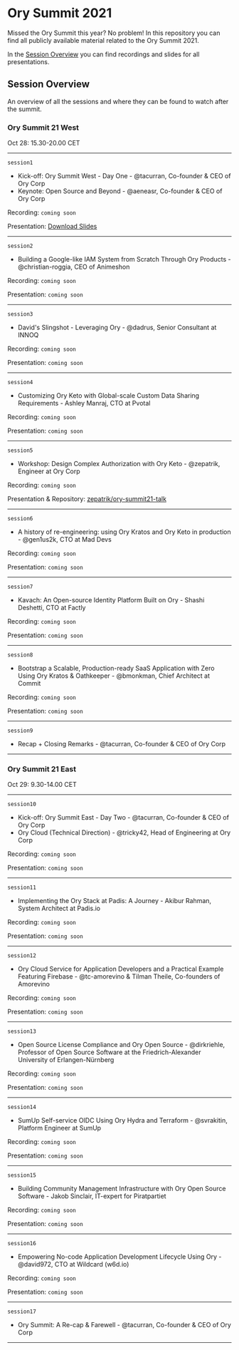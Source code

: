 # Ory Summit 2021

Missed the Ory Summit this year? 
No problem!
In this repository you can find all publicly available material related to the Ory Summit 2021.

In the [Session Overview](#session-overview) you can find recordings and slides for all presentations.

## Session Overview

An overview of all the sessions and where they can be found to watch after the summit. 

### Ory Summit 21 West 
Oct 28: 15.30-20.00 CET

---

`session1`
- Kick-off: Ory Summit West - Day One - @tacurran, Co-founder & CEO of Ory Corp
- Keynote: Open Source and Beyond - @aeneasr, Co-founder & CEO of Ory Corp

Recording: `coming soon`

Presentation: [Download Slides](https://github.com/ory/summit/raw/master/Ory%20Summit%20Day%201%20Keynote%20-%20Future%20Directions%20for%20the%20New%20ID%20Stack.pdf)

---
`session2`
- Building a Google-like IAM System from Scratch Through Ory Products - @christian-roggia, CEO of Animeshon

Recording: `coming soon`

Presentation: `coming soon`

---
`session3`

- David's Slingshot - Leveraging Ory - @dadrus, Senior Consultant at INNOQ

Recording: `coming soon`

Presentation: `coming soon`

---
`session4`

- Customizing Ory Keto with Global-scale Custom Data Sharing Requirements - Ashley Manraj, CTO at Pvotal

Recording: `coming soon`

Presentation: `coming soon`

---
`session5`

- Workshop: Design Complex Authorization with Ory Keto - @zepatrik, Engineer at Ory Corp

Recording: `coming soon`

Presentation & Repository: [zepatrik/ory-summit21-talk](https://github.com/zepatrik/ory-summit21-talk)

---
`session6`

- A history of re-engineering: using Ory Kratos and Ory Keto in production - @gen1us2k, CTO at Mad Devs

Recording: `coming soon`

Presentation: `coming soon`

---
`session7`

- Kavach: An Open-source Identity Platform Built on Ory - Shashi Deshetti, CTO at Factly 

Recording: `coming soon`

Presentation: `coming soon`

---
`session8`

- Bootstrap a Scalable, Production-ready SaaS Application with Zero Using Ory Kratos & Oathkeeper - @bmonkman, Chief Architect at Commit

Recording: `coming soon`

Presentation: `coming soon`

---
`session9`
- Recap + Closing Remarks - @tacurran, Co-founder & CEO of Ory Corp
---
### Ory Summit 21 East 
Oct 29: 9.30-14.00 CET

---
`session10`
- Kick-off: Ory Summit East - Day Two - @tacurran, Co-founder & CEO of Ory Corp
- Ory Cloud (Technical Direction) - @tricky42, Head of Engineering at Ory Corp

Recording: `coming soon`

Presentation: `coming soon`

---
`session11`

- Implementing the Ory Stack at Padis: A Journey - Akibur Rahman, System Architect at Padis.io

Recording: `coming soon`

Presentation: `coming soon`

---
`session12`

- Ory Cloud Service for Application Developers and a Practical Example Featuring Firebase - @tc-amorevino & Tilman Theile, Co-founders of Amorevino

Recording: `coming soon`

Presentation: `coming soon`

---
`session13`

-  Open Source License Compliance and Ory Open Source - @dirkriehle, Professor of Open Source Software at the Friedrich-Alexander University of Erlangen-Nürnberg 

Recording: `coming soon`

Presentation: `coming soon`

---
`session14`

- SumUp Self-service OIDC Using Ory Hydra and Terraform - @svrakitin, Platform Engineer at SumUp

Recording: `coming soon`

Presentation: `coming soon`

---
`session15`

- Building Community Management Infrastructure with Ory Open Source Software - Jakob Sinclair, IT-expert for Piratpartiet

Recording: `coming soon`

Presentation: `coming soon`

---
`session16`

- Empowering No-code Application Development Lifecycle Using Ory - @david972, CTO at Wildcard (w6d.io)

Recording: `coming soon`

Presentation: `coming soon`

---
`session17`
- Ory Summit: A Re-cap & Farewell - @tacurran, Co-founder & CEO of Ory Corp
---
